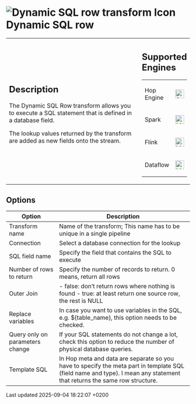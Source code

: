 <div id="header">

# <span class="image image-doc-icon">![Dynamic SQL row transform Icon](../assets/images/transforms/icons/dynamicsqlrow.svg)</span> Dynamic SQL row

</div>

<div id="content">

<div id="preamble">

<div class="sectionbody">

<table>
<colgroup>
<col style="width: 75%" />
<col style="width: 25%" />
</colgroup>
<tbody>
<tr class="odd">
<td><div class="content">
<div class="sect1">
<h2 id="_description">Description</h2>
<div class="sectionbody">
<div class="paragraph">
<p>The Dynamic SQL Row transform allows you to execute a SQL statement that is defined in a database field.</p>
</div>
<div class="paragraph">
<p>The lookup values returned by the transform are added as new fields onto the stream.</p>
</div>
</div>
</div>
</div></td>
<td><div class="content">
<div class="sect1">
<h2 id="_supported_engines">Supported Engines</h2>
<div class="sectionbody">
<table>
<tbody>
<tr class="odd">
<td><p>Hop Engine</p></td>
<td><div class="content">
<div class="paragraph">
<p><span class="image"><img src="../assets/images/check_mark.svg" alt="Supported" width="24" /></span></p>
</div>
</div></td>
</tr>
<tr class="even">
<td><p>Spark</p></td>
<td><div class="content">
<div class="paragraph">
<p><span class="image"><img src="../assets/images/question_mark.svg" alt="Maybe Supported" width="24" /></span></p>
</div>
</div></td>
</tr>
<tr class="odd">
<td><p>Flink</p></td>
<td><div class="content">
<div class="paragraph">
<p><span class="image"><img src="../assets/images/question_mark.svg" alt="Maybe Supported" width="24" /></span></p>
</div>
</div></td>
</tr>
<tr class="even">
<td><p>Dataflow</p></td>
<td><div class="content">
<div class="paragraph">
<p><span class="image"><img src="../assets/images/question_mark.svg" alt="Maybe Supported" width="24" /></span></p>
</div>
</div></td>
</tr>
</tbody>
</table>
</div>
</div>
</div></td>
</tr>
</tbody>
</table>

</div>

</div>

<div class="sect1">

## Options

<div class="sectionbody">

| Option                          | Description                                                                                                                                                             |
| ------------------------------- | ----------------------------------------------------------------------------------------------------------------------------------------------------------------------- |
| Transform name                  | Name of the transform; This name has to be unique in a single pipeline                                                                                                  |
| Connection                      | Select a database connection for the lookup                                                                                                                             |
| SQL field name                  | Specify the field that contains the SQL to execute                                                                                                                      |
| Number of rows to return        | Specify the number of records to return. 0 means, return all rows                                                                                                       |
| Outer Join                      | \- false: don’t return rows where nothing is found - true: at least return one source row, the rest is NULL                                                             |
| Replace variables               | In case you want to use variables in the SQL, e.g. ${table\_name}, this option needs to be checked.                                                                     |
| Query only on parameters change | If your SQL statements do not change a lot, check this option to reduce the number of physical database queries.                                                        |
| Template SQL                    | In Hop meta and data are separate so you have to specify the meta part in template SQL (field name and type). I mean any statement that returns the same row structure. |

</div>

</div>

</div>

<div id="footer">

<div id="footer-text">

Last updated 2025-09-04 18:22:07 +0200

</div>

</div>
